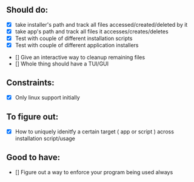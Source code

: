 ## Should do:
 - [X] take installer's path and track all files accessed/created/deleted by it
 - [X] take app's path and track all files it accesses/creates/deletes
 - [X] Test with couple of different installation scripts
 - [X] Test with couple of different application installers
 - [] Give an interactive way to cleanup remaining files
 - [] Whole thing should have a TUI/GUI

## Constraints:
 - [X] Only linux support initially

## To figure out:
 - [X] How to uniquely idenitfy a certain target ( app or script ) across installation script/usage

## Good to have:

- [] Figure out a way to enforce your program being used always
